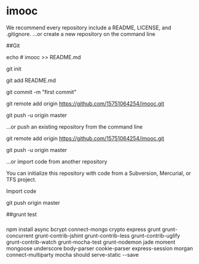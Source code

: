 # imooc

We recommend every repository include a README, LICENSE, and .gitignore.
…or create a new repository on the command line


##Git

echo # imooc >> README.md

git init

git add README.md

git commit -m "first commit"

git remote add origin https://github.com/15751064254/imooc.git

git push -u origin master

…or push an existing repository from the command line



git remote add origin https://github.com/15751064254/imooc.git

git push -u origin master

…or import code from another repository


You can initialize this repository with code from a Subversion, Mercurial, or TFS project.

Import code


git push origin master

##grunt test

#####
npm install async bcrypt connect-mongo crypto express grunt grunt-concurrent grunt-contrib-jshint grunt-contrib-less grunt-contrib-uglify grunt-contrib-watch grunt-mocha-test grunt-nodemon jade moment mongoose underscore body-parser cookie-parser express-session morgan connect-multiparty mocha should serve-static --save
